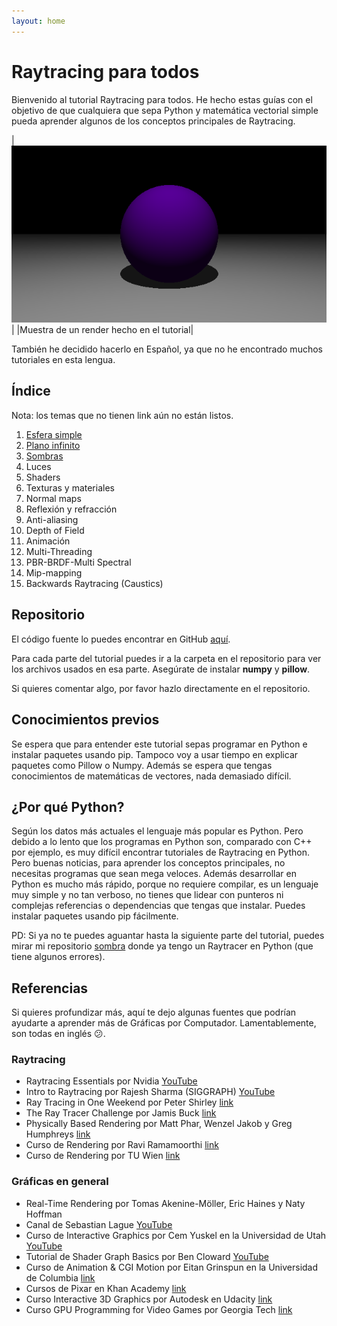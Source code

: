 ```yaml
---
layout: home
---
```


# Raytracing para todos

Bienvenido al tutorial Raytracing para todos. He hecho estas guías con el 
objetivo de que cualquiera que sepa Python y matemática vectorial simple 
pueda aprender algunos de los conceptos principales de Raytracing.

|![muestra](social-preview.png)|
|Muestra de un render hecho en el tutorial|

También he decidido hacerlo en Español, ya que no he encontrado muchos 
tutoriales en esta lengua.

## Índice

Nota: los temas que no tienen link aún no están listos.

1. [Esfera simple](part-1)
2. [Plano infinito](part-2)
3. [Sombras](part-3)
4. Luces
5. Shaders
6. Texturas y materiales
7. Normal maps
8. Reflexión y refracción
9. Anti-aliasing
10. Depth of Field
11. Animación
12. Multi-Threading
13. PBR-BRDF-Multi Spectral
14. Mip-mapping
15. Backwards Raytracing (Caustics)

## Repositorio

El código fuente lo puedes encontrar en GitHub
[aquí](https://github.com/sombra-studio/raytracing-para-todos).

Para cada parte del tutorial puedes ir a la carpeta en el repositorio para ver los
archivos usados en esa parte. Asegúrate de instalar **numpy** y **pillow**.

Si quieres comentar algo, por favor hazlo directamente en el repositorio.

## Conocimientos previos

Se espera que para entender este tutorial sepas programar en Python e 
instalar paquetes usando pip. Tampoco voy a usar tiempo en explicar paquetes 
como Pillow o Numpy. Además se espera que tengas conocimientos de 
matemáticas de vectores, nada demasiado difícil.

## ¿Por qué Python?

Según los datos más actuales el lenguaje más popular es Python. Pero debido a
lo lento que los programas en Python son, comparado con C++ por ejemplo, es 
muy difícil encontrar tutoriales de Raytracing en Python. Pero buenas noticias,
para aprender los conceptos principales, no necesitas programas que sean 
mega veloces. Además desarrollar en Python es mucho más rápido, porque no 
requiere compilar, es un lenguaje muy simple y no tan verboso, no tienes que 
lidear con punteros ni complejas referencias o dependencias que tengas que 
instalar. Puedes instalar paquetes usando pip fácilmente.


PD: Si ya no te puedes aguantar hasta la siguiente parte del tutorial, puedes
mirar mi repositorio [sombra](https://github.com/HenrYxZ/sombra) donde ya tengo
un Raytracer en Python (que tiene algunos errores).

## Referencias

Si quieres profundizar más, aquí te dejo algunas fuentes que podrían ayudarte a
aprender más de Gráficas por Computador. Lamentablemente, son todas en inglés 
😕.

### Raytracing
- Raytracing Essentials por Nvidia
[YouTube](https://www.youtube.com/watch?v=gBPNO6ruevk&list=PL5B692fm6--sgm8Uiava0IIvUojjFOCSR)
- Intro to Raytracing por Rajesh Sharma (SIGGRAPH)
[YouTube](https://www.youtube.com/watch?v=3xMeKal2-Ws)
- Ray Tracing in One Weekend por Peter Shirley
[link](https://raytracing.github.io/books/RayTracingInOneWeekend.html)
- The Ray Tracer Challenge por Jamis Buck
[link](http://raytracerchallenge.com/)
- Physically Based Rendering por Matt Phar, Wenzel Jakob y Greg Humphreys
[link](https://www.pbrt.org/)
- Curso de Rendering por Ravi Ramamoorthi
[link](https://cseweb.ucsd.edu//~viscomp/classes/cse168/sp21/schedule.html)
- Curso de Rendering por TU Wien
[link](https://www.youtube.com/channel/UCS9CFdjdEcq_NhaSFb_P-yA)

### Gráficas en general
- Real-Time Rendering por Tomas Akenine-Möller, Eric Haines y Naty Hoffman
- Canal de Sebastian Lague
[YouTube](https://www.youtube.com/c/SebastianLague)
- Curso de Interactive Graphics por Cem Yuskel en la Universidad de Utah
[YouTube](https://www.youtube.com/watch?v=UVCuWQV_-Es&list=PLplnkTzzqsZS3R5DjmCQsqupu43oS9CFN)
- Tutorial de Shader Graph Basics por Ben Cloward
[YouTube](https://www.youtube.com/watch?v=OX_6_bKpP9g&list=PL78XDi0TS4lEBWa2Hpzg2SRC5njCcKydl)
- Curso de Animation & CGI Motion por Eitan Grinspun en la Universidad de 
  Columbia 
[link](https://www.edx.org/course/animation-and-cgi-motion-2)
- Cursos de Pixar en Khan Academy
[link](https://www.khanacademy.org/computing/pixar)
- Curso Interactive 3D Graphics por Autodesk en Udacity
[link](https://www.udacity.com/course/cs291)
- Curso GPU Programming for Video Games por Georgia Tech
[link](https://www.youtube.com/playlist?list=PLOunECWxELQQwayE8e3WjKPJsTGKknJ8w)